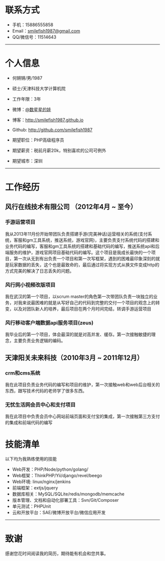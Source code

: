 # 联系方式

- 手机：15886555858
- Email：smilefish1987@gmail.com
- QQ/微信号：11514643

---

# 个人信息

 - 何锵锵/男/1987 
 - 硕士/天津科技大学计算机院 
 - 工作年限：3年
 - 微博：[@数星星的娃](http://weibo.com/smilefish1987)
 - 博客：http://smilefish1987.github.io
 - Github: http://github.com/smilefish1987

 - 期望职位：PHP高级程序员
 - 期望薪资：税前月薪20k，特别喜欢的公司可例外
 - 期望城市：深圳

---

# 工作经历

## 风行在线技术有限公司 （2012年4月 ~ 至今）

### 手游运营项目 
我从2013年11月份开始带团队负责搭建手游(完美神话)运营相关的系统(支付系统，客服和gm工具系统，推送系统，游戏官网)，主要负责支付系统代码的搭建和业务代码的编写，客服和gm工具系统的搭建和基础代码的编写，推送系统api和后端服务的维护，游戏官网项目基础代码的编写。这个项目是我成长最快的一个项目，第一次从无到有出负责一个项目和第一次写框架，遇到的困难最印象深刻的就是玩家数据的丢失，这个也是最致命的，最后通过将实现方式从换文件变成http的方式完美的解决了日志丢失的问题。


### 风行网小视频改版项目
我在武汉的第一个项目，以scrum master的角色第一次带团队负责一块独立的业务，对我来说最困难的就是从写好自己的代码到完整的交付一个项目的观念上的转变，以及对团队新人的培养，最后项目在两个月时间完结，转调手游运营项目


### 风行移动客户端数据api服务项目(zeus)
我毕业后的第一个项目，体会最深的就是对高并发、缓存。第一次接触敏捷的理念，主要负责业务逻辑的编码。

 
## 天津阳关未来科技（2010年3月 ~ 2011年12月）

### crm和cms系统 
我在此项目负责业务代码的编写和项目的维护，第一次接触web和web后台相关的东西，跟写技术代码的老师学了很多东西。


### 无忧生活网会员中心和支付项目
我在此项目中负责会员中心网站前端页面和支付宝的集成，第一次接触第三方支付的集成和前端代码的编写

# 技能清单

以下均为我熟练使用的技能

- Web开发：PHP/Node/python/golang/
- Web框架：ThinkPHP/Yii/django/revel/beego
- Web环境: linux/nginx/jenkins
- 前端框架：extjs/jquery
- 数据库相关：MySQL/SQLite/redis/mongodb/memcache
- 版本管理、文档和自动化部署工具：Svn/Git/Composer
- 单元测试：PHPUnit
- 云和开放平台：SAE/微博开放平台/微信应用开发

---

# 致谢
感谢您花时间阅读我的简历，期待能有机会和您共事。
